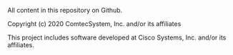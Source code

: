 All content in this repository on Github.

Copyright (c) 2020 ComtecSystem, Inc. and/or its affiliates

This project includes software developed at Cisco Systems, Inc. and/or its affiliates.
